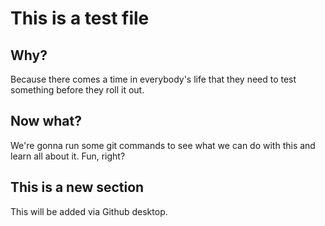 # This is a test file

## Why?
Because there comes a time in everybody's life that they need to test something before they roll it out.

## Now what?
We're gonna run some git commands to see what we can do with this and learn all about it. Fun, right?

## This is a new section
This will be added via Github desktop.